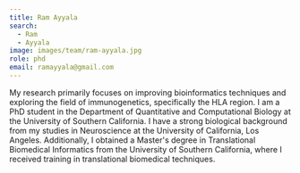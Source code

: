 ```yaml
---
title: Ram Ayyala
search:
  - Ram
  - Ayyala
image: images/team/ram-ayyala.jpg
role: phd
email: ramayyala@gmail.com
---
```


My research primarily focuses on improving bioinformatics techniques and exploring the field of immunogenetics, specifically the HLA region. I am a PhD student in the Department of Quantitative and Computational Biology at the University of Southern California. I have a strong biological background from my studies in Neuroscience at the University of California, Los Angeles. Additionally, I obtained a Master's degree in Translational Biomedical Informatics from the University of Southern California, where I received training in translational biomedical techniques.
